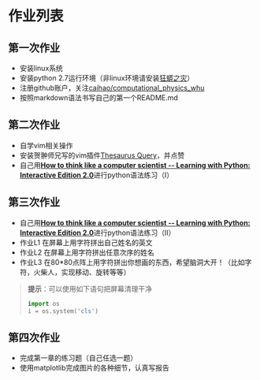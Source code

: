 # 作业列表

## 第一次作业
- 安装linux系统
- 安装python 2.7运行环境（非linux环境请安装[狂蟒之灾](https://www.continuum.io/)）
- 注册github账户，关注[caihao/computational_physics_whu](https://github.com/caihao/computational_physics_whu)
- 按照markdown语法书写自己的第一个README.md

## 第二次作业
- 自学vim相关操作
- 安装贺翀师兄写的vim插件[Thesaurus Query](https://github.com/Ron89/thesaurus_query.vim)，并点赞
- 自己用[**How to think like a computer scientist -- Learning with Python: Interactive Edition 2.0**](http://interactivepython.org/runestone/static/thinkcspy/index.html)进行python语法练习（I）

## 第三次作业
- 自己用[**How to think like a computer scientist -- Learning with Python: Interactive Edition 2.0**](http://interactivepython.org/runestone/static/thinkcspy/index.html)进行python语法练习（II）
- 作业L1 在屏幕上用字符拼出自己姓名的英文
- 作业L2 在屏幕上用字符拼出任意次序的姓名
- 作业L3 在80*80点阵上用字符拼出你想画的东西，希望脑洞大开！（比如字符，火柴人，实现移动、旋转等等）

> **提示**：可以使用如下语句把屏幕清理干净
> ```python
> import os
> i = os.system('cls')
> ```

## 第四次作业
- 完成第一章的练习题（自己任选一题）
- 使用matplotlib完成图片的各种细节，认真写报告



